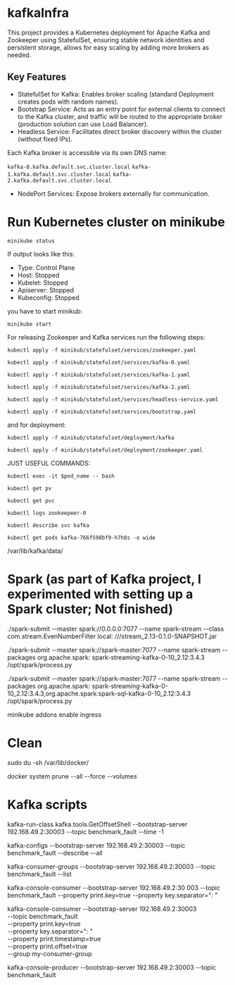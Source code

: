 # kafkaInfra

This project provides a Kubernetes deployment for Apache Kafka and Zookeeper using StatefulSet, ensuring stable network
identities and persistent storage, allows for easy scaling by adding more brokers as needed.

## Key Features

* StatefulSet for Kafka: Enables broker scaling (standard Deployment creates pods with random names).
* Bootstrap Service: Acts as an entry point for external clients to connect to the Kafka cluster, and traffic will be
  routed to the appropriate broker (production solution can use Load Balancer).
* Headless Service: Facilitates direct broker discovery within the cluster (without fixed IPs).

Each Kafka broker is accessible via its own DNS name:

`kafka-0.kafka.default.svc.cluster.local`
`kafka-1.kafka.default.svc.cluster.local`
`kafka-2.kafka.default.svc.cluster.local`

* NodePort Services: Expose brokers externally for communication.

# Run Kubernetes cluster on minikube

`minikube status`

If output looks like this:

* Type: Control Plane
* Host: Stopped
* Kubelet: Stopped
* Apiserver: Stopped
* Kubeconfig: Stopped

you have to start minikub:

`minikube start`

For releasing Zookeeper and Kafka services run the following steps:

`kubectl apply -f minikub/statefulset/services/zookeeper.yaml`

`kubectl apply -f minikub/statefulset/services/kafka-0.yaml`

`kubectl apply -f minikub/statefulset/services/kafka-1.yaml`

`kubectl apply -f minikub/statefulset/services/kafka-2.yaml`

`kubectl apply -f minikub/statefulset/services/headless-service.yaml`

`kubectl apply -f minikub/statefulset/services/bootstrap.yaml`

and for deployment:

`kubectl apply -f minikub/statefulset/deployment/kafka`

`kubectl apply -f minikub/statefulset/deployment/zookeeper.yaml`

JUST USEFUL COMMANDS:

`kubectl exec -it $pod_name -- bash`

`kubectl get pv`

`kubectl get pvc`

`kubectl logs zookeepeer-0`

`kubectl describe svc kafka`

`kubectl get pods kafka-766f598bf9-h7h8s -o wide`

/var/lib/kafka/data/

# Spark (as part of Kafka project, I experimented with setting up a Spark cluster; Not finished)

./spark-submit --master spark://0.0.0.0:7077 --name spark-stream --class com.stream.EvenNumberFilter local:
///stream_2.13-0.1.0-SNAPSHOT.jar

./spark-submit --master spark://spark-master:7077 --name spark-stream --packages org.apache.spark:
spark-streaming-kafka-0-10_2.12:3.4.3 /opt/spark/process.py

./spark-submit --master spark://spark-master:7077 --name spark-stream --packages org.apache.spark:
spark-streaming-kafka-0-10_2.12:3.4.3,org.apache.spark:spark-sql-kafka-0-10_2.12:3.4.3 /opt/spark/process.py

minikube addons enable ingress

# Clean

sudo du -sh /var/lib/docker/

docker system prune --all --force --volumes

# Kafka scripts

kafka-run-class kafka.tools.GetOffsetShell --bootstrap-server 192.168.49.2:30003 --topic benchmark_fault --time -1

kafka-configs --bootstrap-server 192.168.49.2:30003 --topic benchmark_fault --describe --all

kafka-consumer-groups --bootstrap-server 192.168.49.2:30003 --topic benchmark_fault --list

kafka-console-consumer --bootstrap-server 192.168.49.2:30
003 --topic benchmark_fault --property print.key=true --property key.separator=": "

kafka-console-consumer --bootstrap-server 192.168.49.2:30003 \
--topic benchmark_fault \
--property print.key=true \
--property key.separator=": " \
--property print.timestamp=true \
--property print.offset=true \
--group my-consumer-group

kafka-console-producer --bootstrap-server 192.168.49.2:30003 --topic benchmark_fault
